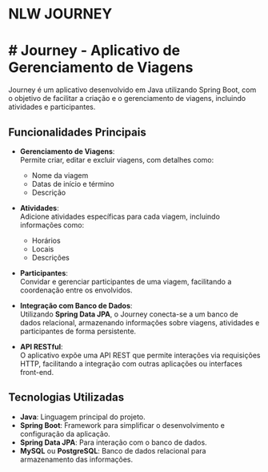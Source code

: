 # NLW JOURNEY

# # Journey - Aplicativo de Gerenciamento de Viagens

Journey é um aplicativo desenvolvido em Java utilizando Spring Boot, com o objetivo de facilitar a criação e o gerenciamento de viagens, incluindo atividades e participantes.

## Funcionalidades Principais

- **Gerenciamento de Viagens**:  
  Permite criar, editar e excluir viagens, com detalhes como:
  - Nome da viagem
  - Datas de início e término
  - Descrição

- **Atividades**:  
  Adicione atividades específicas para cada viagem, incluindo informações como:
  - Horários
  - Locais
  - Descrições

- **Participantes**:  
  Convidar e gerenciar participantes de uma viagem, facilitando a coordenação entre os envolvidos.

- **Integração com Banco de Dados**:  
  Utilizando **Spring Data JPA**, o Journey conecta-se a um banco de dados relacional, armazenando informações sobre viagens, atividades e participantes de forma persistente.

- **API RESTful**:  
  O aplicativo expõe uma API REST que permite interações via requisições HTTP, facilitando a integração com outras aplicações ou interfaces front-end.

## Tecnologias Utilizadas

- **Java**: Linguagem principal do projeto.
- **Spring Boot**: Framework para simplificar o desenvolvimento e configuração da aplicação.
- **Spring Data JPA**: Para interação com o banco de dados.
- **MySQL** ou **PostgreSQL**: Banco de dados relacional para armazenamento das informações.



